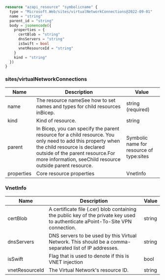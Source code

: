 ```terraform
resource "azapi_resource" "symbolicname" {
  type = "Microsoft.Web/sites/virtualNetworkConnections@2022-09-01"
  name = "string"
  parent_id = "string"
  body = jsonencode({
    properties = {
      certBlob = "string"
      dnsServers = "string"
      isSwift = bool
      vnetResourceId = "string"
    }
    kind = "string"
  })
}

```

### sites/virtualNetworkConnections

| Name | Description | Value |
|-|-|-|
| name | The resource nameSee how to set names and types for child resources inBicep. | string (required) |
| kind | Kind of resource. | string |
| parent | In Bicep, you can specify the parent resource for a child resource. You only need to add this property when the child resource is declared outside of the parent resource.For more information, seeChild resource outside parent resource. | Symbolic name for resource of type:sites |
| properties | Core resource properties | VnetInfo |


### VnetInfo

| Name | Description | Value |
|-|-|-|
| certBlob | A certificate file (.cer) blob containing the public key of the private key used to authenticate aPoint-To-Site VPN connection. | string |
| dnsServers | DNS servers to be used by this Virtual Network. This should be a comma-separated list of IP addresses. | string |
| isSwift | Flag that is used to denote if this is VNET injection | bool |
| vnetResourceId | The Virtual Network's resource ID. | string |


